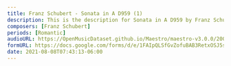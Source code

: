 ```yaml
---
title: Franz Schubert - Sonata in A D959 (1)
description: This is the description for Sonata in A D959 by Franz Schubert
composers: [Franz Schubert]
periods: [Romantic]
audioURL: https://OpenMusicDataset.github.io/Maestro/maestro-v3.0.0/2006/MIDI-Unprocessed_01_R2_2006_01_ORIG_MID--AUDIO_01_R2_2006_01_Track01_wav.midi
formURL: https://docs.google.com/forms/d/e/1FAIpQLSfGvZofuBAB3RetxOSJ5sZVvJDgeaeaoNsJhdj8BjB8tiOcLg/viewform
date: 2021-08-08T07:43:13-06:00
---
```


